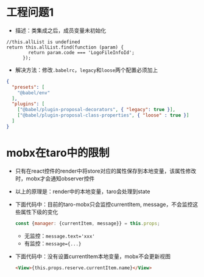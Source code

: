 # 工程问题1
- 描述：类集成之后，成员变量未初始化
```
//this.allList is undefined
return this.allList.find(function (param) {
        return param.code === 'LogoFileInfoId';
      });
```
- 解决方法：修改`.babelrc`，`legacy`和`loose`两个配置必须加上
```json
{
  "presets": [
    "@babel/env"
  ],
  "plugins": [
    ["@babel/plugin-proposal-decorators", { "legacy": true }],
    ["@babel/plugin-proposal-class-properties", { "loose" : true }]
  ]
}
```
# mobx在taro中的限制
- 只有在react控件的render中将store对应的属性保存到本地变量，该属性修改时，mobx才会通知observer控件
- 以上的原理是：render中的本地变量，taro会处理到state
- 下面代码中：目前的taro-mobx只会监控currentItem, message，不会监控这些属性下级的变化
  ```javascript
  const {manager: {currentItem, message}} = this.props;
  ```
  - 无监控：`message.text='xxx'`
  - 有监控：`message={...}`

- 下面代码中：没有设置currentItem本地变量，mobx不会更新视图
  ```html
  <View>{this.props.reserve.currentItem.name}</View>
  ```
        
